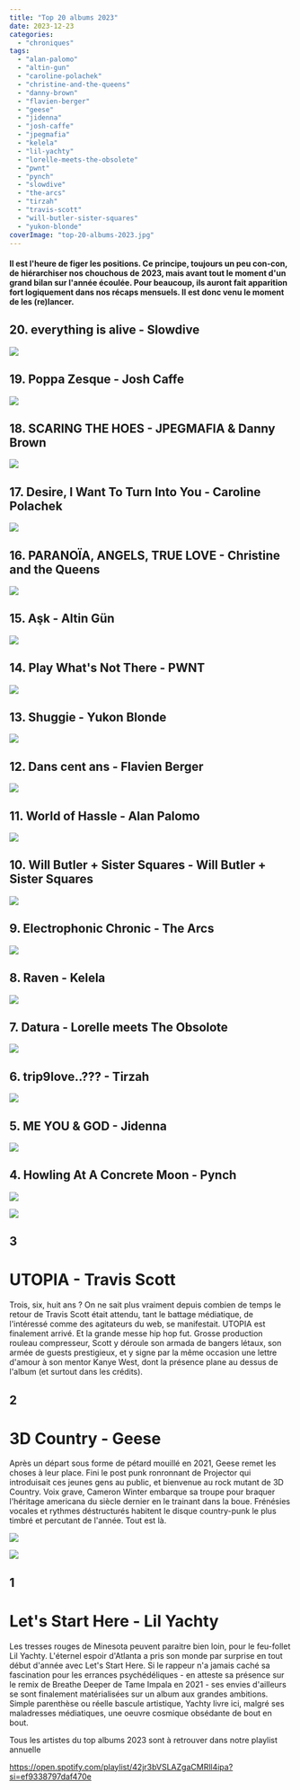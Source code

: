 ```yaml
---
title: "Top 20 albums 2023"
date: 2023-12-23
categories: 
  - "chroniques"
tags: 
  - "alan-palomo"
  - "altin-gun"
  - "caroline-polachek"
  - "christine-and-the-queens"
  - "danny-brown"
  - "flavien-berger"
  - "geese"
  - "jidenna"
  - "josh-caffe"
  - "jpegmafia"
  - "kelela"
  - "lil-yachty"
  - "lorelle-meets-the-obsolete"
  - "pwnt"
  - "pynch"
  - "slowdive"
  - "the-arcs"
  - "tirzah"
  - "travis-scott"
  - "will-butler-sister-squares"
  - "yukon-blonde"
coverImage: "top-20-albums-2023.jpg"
---
```


#### Il est l'heure de figer les positions. Ce principe, toujours un peu con-con, de hiérarchiser nos chouchous de 2023, mais avant tout le moment d'un grand bilan sur l'année écoulée. Pour beaucoup, ils auront fait apparition fort logiquement dans nos récaps mensuels. Il est donc venu le moment de les (re)lancer.

<!--more-->

## 20\. everything is alive - Slowdive

![](images/slowdive_-_everything_is_alive.jpg)

## 19\. Poppa Zesque - Josh Caffe

![](images/0033373521_0.jpeg)

## 18\. SCARING THE HOES - JPEGMAFIA & Danny Brown

![](images/jpegmafia-danny-brown-2023.webp)

## 17\. Desire, I Want To Turn Into You - Caroline Polachek

![](images/a4080748776_10.jpg)

## 16\. PARANOÏA, ANGELS, TRUE LOVE - Christine and the Queens

![](images/71ski3pzgl._sl1500_.jpg)

## 15\. Aşk - Altin Gün

![](images/a3494435734_10.jpg)

## 14\. Play What's Not There - PWNT

![](images/a1536575693_10.jpg)

## 13\. Shuggie - Yukon Blonde

![](images/yukonblonde_shuggie-3000x3000-rgb_1200x.webp)

## 12\. Dans cent ans - Flavien Berger

![](images/flavien_berger_dans_cent_ans.jpg)

## 11\. World of Hassle - Alan Palomo

![](images/alan-palomo.webp)

## 10\. Will Butler + Sister Squares - Will Butler + Sister Squares

![](images/e11cdf006f964850a33e394ae9741227da2d07e2_5e0a9b41b72e389fdfb2ef57f20c32cd51fc77e0_medium_jpg.jpeg)

## 9\. Electrophonic Chronic - The Arcs

![](images/the-arcs-electrophonic-chronic.jpg)

## 8\. Raven - Kelela

![](images/warp320_packshot_3000.webp)

## 7\. Datura - Lorelle meets The Obsolote

![](images/ggg.webp)

## 6\. trip9love..??? - Tirzah

![](images/411juwpafel._uf10001000_ql80_.jpg)

## 5\. ME YOU & GOD - Jidenna

![](images/svd9lzwnh5tzqoz3295sbuu9lpyh.jpeg)

## 4\. Howling At A Concrete Moon - Pynch

![](images/pynch_-_howling_at_a_concrete_moon.jpg)

![](images/51nmgsxpqel._uf10001000_ql80_.jpg)

## 3

# UTOPIA - Travis Scott

Trois, six, huit ans ? On ne sait plus vraiment depuis combien de temps le retour de Travis Scott était attendu, tant le battage médiatique, de l'intéressé comme des agitateurs du web, se manifestait. UTOPIA est finalement arrivé. Et la grande messe hip hop fut. Grosse production rouleau compresseur, Scott y déroule son armada de bangers létaux, son armée de guests prestigieux, et y signe par la même occasion une lettre d'amour à son mentor Kanye West, dont la présence plane au dessus de l'album (et surtout dans les crédits).

## 2

# 3D Country - Geese

Après un départ sous forme de pétard mouillé en 2021, Geese remet les choses à leur place. Fini le post punk ronronnant de Projector qui introduisait ces jeunes gens au public, et bienvenue au rock mutant de 3D Country. Voix grave, Cameron Winter embarque sa troupe pour braquer l'héritage americana du siècle dernier en le trainant dans la boue. Frénésies vocales et rythmes déstructurés habitent le disque country-punk le plus timbré et percutant de l'année. Tout est là.

![](images/geese-203d20country-1.webp)

![](images/lil-yachty-lets-start-here-1674827438.jpg)

## **1**

# Let's Start Here - Lil Yachty

Les tresses rouges de Minesota peuvent paraitre bien loin, pour le feu-follet Lil Yachty. L'éternel espoir d'Atlanta a pris son monde par surprise en tout début d'année avec Let's Start Here. Si le rappeur n'a jamais caché sa fascination pour les errances psychédéliques - en atteste sa présence sur le remix de Breathe Deeper de Tame Impala en 2021 - ses envies d'ailleurs se sont finalement matérialisées sur un album aux grandes ambitions. Simple parenthèse ou réelle bascule artistique, Yachty livre ici, malgré ses maladresses médiatiques, une oeuvre cosmique obsédante de bout en bout.

Tous les artistes du top albums 2023 sont à retrouver dans notre playlist annuelle

https://open.spotify.com/playlist/42jr3bVSLAZgaCMRll4ipa?si=ef9338797daf470e
